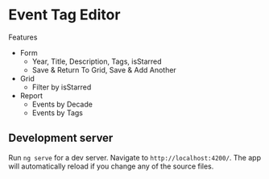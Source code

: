# Event Tag Editor

Features
- Form
  - Year, Title, Description, Tags, isStarred
  - Save & Return To Grid, Save & Add Another
- Grid
  - Filter by isStarred
- Report
  - Events by Decade
  - Events by Tags


## Development server

Run `ng serve` for a dev server. Navigate to `http://localhost:4200/`. The app will automatically reload if you change any of the source files.
